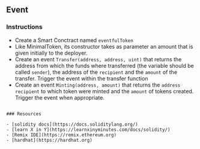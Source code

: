 ## Event

### Instructions

- Create a Smart Conctract named `eventfulToken`
- Like MinimalToken, its constructor takes as parameter an amount that is given initially to the deployer. 
- Create an event `Transfer(address, address, uint)` that returns the address from which the funds where transferred (the variable should be called `sender`), the address of the `recipient` and the `amount` of the transfer. Trigger the event within the transfer function
- Create an event `Minting(address, amount)` that returns the `address` `recipient` to which token were minted and the `amount` of tokens created. Trigger the event when appropriate. 


```

### Resources

- [solidity docs](https://docs.soliditylang.org/)
- [learn X in Y](https://learnxinyminutes.com/docs/solidity/)
- [Remix IDE](https://remix.ethereum.org)
- [hardhat](https://hardhat.org)
